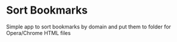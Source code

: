 # Sort Bookmarks

Simple app to sort bookmarks by domain and put them to folder for Opera/Chrome HTML files